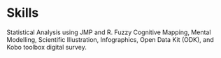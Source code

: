 # Skills
Statistical Analysis using JMP and R. Fuzzy Cognitive Mapping, Mental Modelling, Scientific Illustration, Infographics, Open Data Kit (ODK), and Kobo toolbox digital survey.
